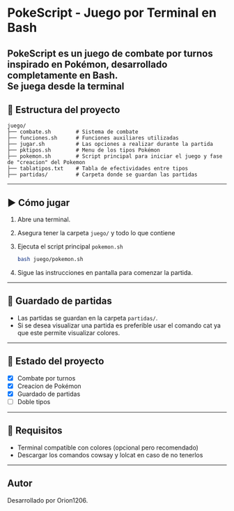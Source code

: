 # PokeScript - Juego por Terminal en Bash

PokeScript es un juego de combate por turnos inspirado en Pokémon, desarrollado completamente en Bash.  
Se juega desde la terminal
---

## 📁 Estructura del proyecto

```
juego/
├── combate.sh        # Sistema de combate
├── funciones.sh      # Funciones auxiliares utilizadas
├── jugar.sh          # Las opciones a realizar durante la partida
├── pktipos.sh        # Menu de los tipos Pokémon
├── pokemon.sh        # Script principal para iniciar el juego y fase de "creacion" del Pokemon
├── tablatipos.txt    # Tabla de efectividades entre tipos
├── partidas/         # Carpeta donde se guardan las partidas
```

---

## ▶️ Cómo jugar

1. Abre una terminal.
2. Asegura tener la carpeta `juego/` y todo lo que contiene
3. Ejecuta el script principal `pokemon.sh`
   
   ```bash
   bash juego/pokemon.sh
   ```
4. Sigue las instrucciones en pantalla para comenzar la partida.

---

## 💾 Guardado de partidas

- Las partidas se guardan en la carpeta `partidas/`.
- Si se desea visualizar una partida es preferible usar el comando cat ya que este permite visualizar colores.

---

## 🚧 Estado del proyecto

- [x] Combate por turnos
- [x] Creacion de Pokémon
- [x] Guardado de partidas
- [ ] Doble tipos

---

## 📜 Requisitos

- Terminal compatible con colores (opcional pero recomendado)
- Descargar los comandos cowsay y lolcat en caso de no tenerlos

---

## Autor

Desarrollado por Orion1206.
